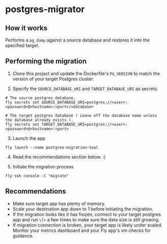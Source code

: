 # postgres-migrator

## How it works

Performs a `pg_dump` against a source database and restores it into the specified target.

## Performing the migration

1. Clone this project and update the Dockerfile's `PG_VERSION` to match the version of your target Postgres cluster.

2. Specify the `SOURCE_DATABASE_URI` and `TARGET_DATABASE_URI` as secrets.
```shell
# The source postgres database.
fly secrets set SOURCE_DATABASE_URI=postgres://<user>:<password>@<hostname>:<port>/<database>

# The target postgres database ( Leave off the database name unless the database already exists ).
fly secrets set TARGET_DATABASE_URI=postgres://<user>:<password>@<hostname>:<port>
```

3. Launch the app
```
fly launch --name postgres-migration-tool
```

4. Read the recommendations section below. :)

5. Initiate the migration process
```
fly ssh console -C "migrate"
```

## Recommendations

* Make sure target app has plenty of memory.  
* Scale your destination app down to 1 before initiating the migration.  
* If the migration looks like it has frozen, connect to your target postgres app and run  `\l+` a few times to make sure the data size is still growing.
* If migration connection is broken, your target app is likely under scaled.  Monitor your metrics dashboard and your Fly app's vm checks for guidance.  
